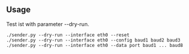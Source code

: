## Usage

Test ist with parameter --dry-run.

```Shell
./sender.py --dry-run --interface eth0 --reset
./sender.py --dry-run --interface eth0 --config baud1 baud2 baud3
./sender.py --dry-run --interface eth0 --data port baud1 ... baud8
```
